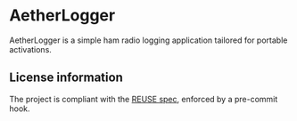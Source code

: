<!--
This file is part of AetherLogger
SPDX-FileCopyrightText: 2024 Rui Oliveira <ruimail24@gmail.com>
SPDX-License-Identifier: CC-BY-4.0
-->

# AetherLogger

AetherLogger is a simple ham radio logging application tailored for portable
activations.

## License information

The project is compliant with the [REUSE spec](https://reuse.software/),
enforced by a pre-commit hook.
